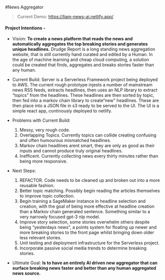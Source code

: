 #News Aggregator

> Current Demo: https://liam-news-ai.netlify.app/

#### Project Intentions -

- Vision: **To create a news platform that reads the news and automatically aggregates the top breaking stories and generates unique headlines.** Drudge Report is a long standing news aggregation website, that is still currently hand curated and edited by a Human. In the age of machine learning and cheap cloud computing, a solution could be created that finds, aggregates and breaks stories faster than any human.

- Current Build: Server is a Serverless Framework project being deployed to AWS. The current rough prototype injests a number of mainstream news RSS feeds, extracts headlines, then uses an NLP library to extract “topics” from the headlines. These headlines are then sorted by topic, then fed into a markov chain library to create“new" headlines. These are then place into a JSON file in s3 ready to be served to the UI. The UI is a simple react app, continously deployed to netlify.

- Problems with Current Build: 
	1. Messy, very rough code. 
	2. Overlapping Topics. Currently topics can collide creating confusing and often humourous mismatched headlines.
	3. Markov chain headlines arent smart, they are only as good as their inputs and cannot produce truly original headlines. 
	4. Inefficent. Currently collecting news every thirty minutes rather than being more responsive.

- Next Steps: 
	1. REFACTOR. Code needs to be cleaned up and broken out into a more reusable fashion.
	2. Better topic matching. Possibly begin reading the articles themselves to improve topic collection. 
	3. Begin training a SageMaker instance in headline selection and creation, with the goal of being more effective at headline creation than a Markov chain generated sentence. Something similar to a very narrowly focused gpt-3 nlp model. 
	4. Improve story selection, some stories overwhelm others despite being “yesterdays news", a points system for floating up newer and more breaking stories to the front page whilst bringing down older less relevant stories. 
	5. Unit testing and deployment infrastructure for the Serverless project. 
	6. Incorporate passive social media trends to determine breaking stories.

- Ultimate Goal: **Is to have an entirely AI driven new aggregator that can surface breaking news faster and better than any human aggregated news source.**
